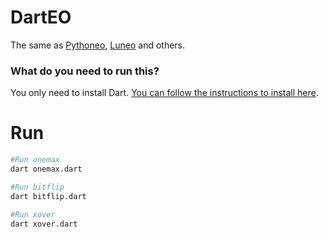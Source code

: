 # DartEO

The same as [Pythoneo](https://github.com/iblancasa/PythonEO), [Luneo](https://github.com/JJ/LunEO) and others.

### What do you need to run this?
You only need to install Dart. [You can follow the instructions to install here](https://www.dartlang.org/downloads/linux.html).


# Run

```bash
#Run onemax
dart onemax.dart

#Run bitflip
dart bitflip.dart

#Run xover
dart xover.dart
```
